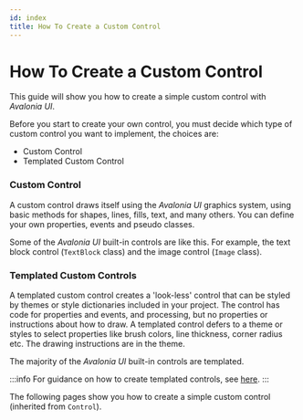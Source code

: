 ```yaml
---
id: index
title: How To Create a Custom Control
---
```


# How To Create a Custom Control

This guide will show you how to create a simple custom control with _Avalonia UI_.&#x20;

Before you start to create your own control, you must decide which type of custom control you want to implement, the choices are:

* Custom Control
* Templated Custom Control

### Custom Control <a href="#basic-control" id="basic-control"></a>

A custom control draws itself using the _Avalonia UI_ graphics system, using basic methods for shapes, lines, fills, text, and many others. You can define your own properties, events and pseudo classes.

Some of the _Avalonia UI_ built-in controls are like this. For example, the text block control (`TextBlock` class) and the image control (`Image` class).

### Templated Custom Controls <a href="#templated-controls" id="templated-controls"></a>

A templated custom control creates a 'look-less' control that can be styled by themes or style dictionaries included in your project. The control has code for properties and events, and processing, but no properties or instructions about how to draw. A templated control defers to a theme or styles to select properties like brush colors, line thickness, corner radius etc. The drawing instructions are in the theme. &#x20;

The majority of the _Avalonia UI_ built-in controls are templated.

:::info
For guidance on how to create templated controls, see [here](../how-to-create-templated-controls.md).
:::

The following pages show you how to create a simple custom control (inherited from `Control`).
